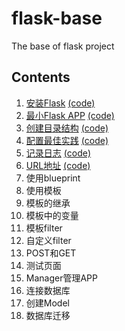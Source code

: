 # flask-base
The base of flask project

## Contents
1. [安装Flask](https://www.bilibili.com/video/BV1FE411j77r/) [(code)](https://github.com/richard-ma/flask-base/tree/01%E5%AE%89%E8%A3%85Flask)
1. [最小Flask APP](https://www.bilibili.com/video/BV1T7411o7Gi/) [(code)](https://github.com/richard-ma/flask-base/tree/02%E6%9C%80%E5%B0%8FFlask_APP)
1. [创建目录结构](https://www.bilibili.com/video/BV1tE411w725/) [(code)](https://github.com/richard-ma/flask-base/tree/03%E5%88%9B%E5%BB%BA%E7%9B%AE%E5%BD%95%E7%BB%93%E6%9E%84)
1. [配置最佳实践](https://www.bilibili.com/video/BV13p4y1C7DV/) [(code)](https://github.com/richard-ma/flask-base/tree/04%E9%85%8D%E7%BD%AE%E6%9C%80%E4%BD%B3%E5%AE%9E%E8%B7%B5)
1. [记录日志](https://www.bilibili.com/video/BV1Qp4y1C7K1/) [(code)](https://github.com/richard-ma/flask-base/tree/05%E8%AE%B0%E5%BD%95%E6%97%A5%E5%BF%97)
1. [URL地址](https://www.bilibili.com/video/BV1jg4y1z7h9/) [(code)](https://github.com/richard-ma/flask-base/tree/06URL%E5%9C%B0%E5%9D%80)
1. 使用blueprint
1. 使用模板
1. 模板的继承
1. 模板中的变量
1. 模板filter
1. 自定义filter
1. POST和GET
1. 测试页面
1. Manager管理APP
1. 连接数据库
1. 创建Model
1. 数据库迁移
